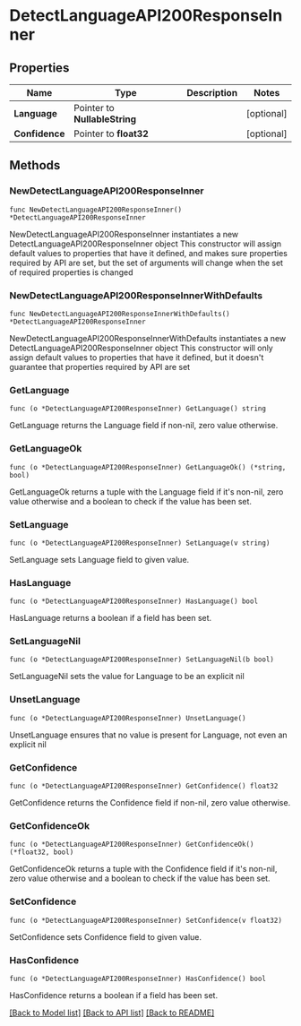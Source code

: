 # DetectLanguageAPI200ResponseInner

## Properties

Name | Type | Description | Notes
------------ | ------------- | ------------- | -------------
**Language** | Pointer to **NullableString** |  | [optional] 
**Confidence** | Pointer to **float32** |  | [optional] 

## Methods

### NewDetectLanguageAPI200ResponseInner

`func NewDetectLanguageAPI200ResponseInner() *DetectLanguageAPI200ResponseInner`

NewDetectLanguageAPI200ResponseInner instantiates a new DetectLanguageAPI200ResponseInner object
This constructor will assign default values to properties that have it defined,
and makes sure properties required by API are set, but the set of arguments
will change when the set of required properties is changed

### NewDetectLanguageAPI200ResponseInnerWithDefaults

`func NewDetectLanguageAPI200ResponseInnerWithDefaults() *DetectLanguageAPI200ResponseInner`

NewDetectLanguageAPI200ResponseInnerWithDefaults instantiates a new DetectLanguageAPI200ResponseInner object
This constructor will only assign default values to properties that have it defined,
but it doesn't guarantee that properties required by API are set

### GetLanguage

`func (o *DetectLanguageAPI200ResponseInner) GetLanguage() string`

GetLanguage returns the Language field if non-nil, zero value otherwise.

### GetLanguageOk

`func (o *DetectLanguageAPI200ResponseInner) GetLanguageOk() (*string, bool)`

GetLanguageOk returns a tuple with the Language field if it's non-nil, zero value otherwise
and a boolean to check if the value has been set.

### SetLanguage

`func (o *DetectLanguageAPI200ResponseInner) SetLanguage(v string)`

SetLanguage sets Language field to given value.

### HasLanguage

`func (o *DetectLanguageAPI200ResponseInner) HasLanguage() bool`

HasLanguage returns a boolean if a field has been set.

### SetLanguageNil

`func (o *DetectLanguageAPI200ResponseInner) SetLanguageNil(b bool)`

 SetLanguageNil sets the value for Language to be an explicit nil

### UnsetLanguage
`func (o *DetectLanguageAPI200ResponseInner) UnsetLanguage()`

UnsetLanguage ensures that no value is present for Language, not even an explicit nil
### GetConfidence

`func (o *DetectLanguageAPI200ResponseInner) GetConfidence() float32`

GetConfidence returns the Confidence field if non-nil, zero value otherwise.

### GetConfidenceOk

`func (o *DetectLanguageAPI200ResponseInner) GetConfidenceOk() (*float32, bool)`

GetConfidenceOk returns a tuple with the Confidence field if it's non-nil, zero value otherwise
and a boolean to check if the value has been set.

### SetConfidence

`func (o *DetectLanguageAPI200ResponseInner) SetConfidence(v float32)`

SetConfidence sets Confidence field to given value.

### HasConfidence

`func (o *DetectLanguageAPI200ResponseInner) HasConfidence() bool`

HasConfidence returns a boolean if a field has been set.


[[Back to Model list]](../README.md#documentation-for-models) [[Back to API list]](../README.md#documentation-for-api-endpoints) [[Back to README]](../README.md)


